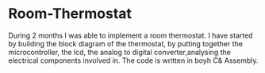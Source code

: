 # Room-Thermostat
During 2 months I was able to implement a room thermostat. I have started by building the block diagram of the thermostat, by putting together the microcontroller, the lcd, the analog to digital converter,analysing the electrical components involved in. The code is written in boyh C&amp; Assembly.
